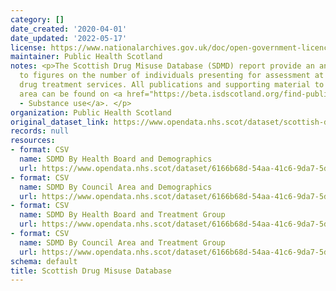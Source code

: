 ```yaml
---
category: []
date_created: '2020-04-01'
date_updated: '2022-05-17'
license: https://www.nationalarchives.gov.uk/doc/open-government-licence/version/3/
maintainer: Public Health Scotland
notes: <p>The Scottish Drug Misuse Database (SDMD) report provide an annual update
  to figures on the number of individuals presenting for assessment at specialist
  drug treatment services. All publications and supporting material to this topic
  area can be found on <a href="https://beta.isdscotland.org/find-publications-and-data/lifestyle-and-behaviours/substance-use/">PHS
  - Substance use</a>. </p>
organization: Public Health Scotland
original_dataset_link: https://www.opendata.nhs.scot/dataset/scottish-drug-misuse-database
records: null
resources:
- format: CSV
  name: SDMD By Health Board and Demographics
  url: https://www.opendata.nhs.scot/dataset/6166b68d-54aa-41c6-9da7-5d80055aace8/resource/e096573f-b828-4e8d-abf2-84f94345a751/download/demographics_sdmd_healthboard.csv
- format: CSV
  name: SDMD By Council Area and Demographics
  url: https://www.opendata.nhs.scot/dataset/6166b68d-54aa-41c6-9da7-5d80055aace8/resource/72cb44e7-0b8f-48a8-b653-eb124be4baca/download/demographics_sdmd_council.csv
- format: CSV
  name: SDMD By Health Board and Treatment Group
  url: https://www.opendata.nhs.scot/dataset/6166b68d-54aa-41c6-9da7-5d80055aace8/resource/aebb18ee-40c3-4520-9521-d0800e749567/download/treatment_group_sdmd_healthboard.csv
- format: CSV
  name: SDMD By Council Area and Treatment Group
  url: https://www.opendata.nhs.scot/dataset/6166b68d-54aa-41c6-9da7-5d80055aace8/resource/d5ffbfe1-12d1-4d58-8a49-a32b8c3356a5/download/treatment_group_sdmd_council.csv
schema: default
title: Scottish Drug Misuse Database
---
```

